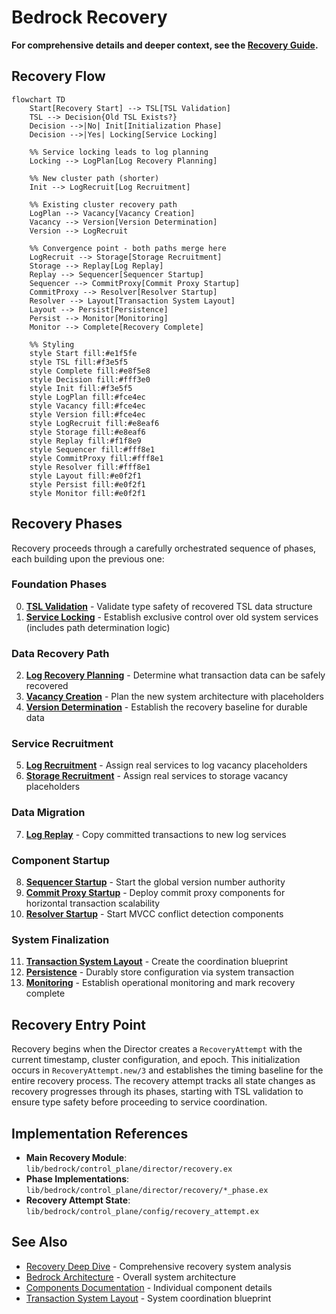 # Bedrock Recovery

**For comprehensive details and deeper context, see the [Recovery Guide](../deep-dives/recovery.md).**

## Recovery Flow

```mermaid
flowchart TD
    Start[Recovery Start] --> TSL[TSL Validation]
    TSL --> Decision{Old TSL Exists?}
    Decision -->|No| Init[Initialization Phase]
    Decision -->|Yes| Locking[Service Locking]
    
    %% Service locking leads to log planning
    Locking --> LogPlan[Log Recovery Planning]
    
    %% New cluster path (shorter)
    Init --> LogRecruit[Log Recruitment]
    
    %% Existing cluster recovery path
    LogPlan --> Vacancy[Vacancy Creation]
    Vacancy --> Version[Version Determination]
    Version --> LogRecruit
    
    %% Convergence point - both paths merge here
    LogRecruit --> Storage[Storage Recruitment]
    Storage --> Replay[Log Replay]
    Replay --> Sequencer[Sequencer Startup]
    Sequencer --> CommitProxy[Commit Proxy Startup]
    CommitProxy --> Resolver[Resolver Startup]
    Resolver --> Layout[Transaction System Layout]
    Layout --> Persist[Persistence]
    Persist --> Monitor[Monitoring]
    Monitor --> Complete[Recovery Complete]
    
    %% Styling
    style Start fill:#e1f5fe
    style TSL fill:#f3e5f5
    style Complete fill:#e8f5e8
    style Decision fill:#fff3e0
    style Init fill:#f3e5f5
    style LogPlan fill:#fce4ec
    style Vacancy fill:#fce4ec
    style Version fill:#fce4ec
    style LogRecruit fill:#e8eaf6
    style Storage fill:#e8eaf6
    style Replay fill:#f1f8e9
    style Sequencer fill:#fff8e1
    style CommitProxy fill:#fff8e1
    style Resolver fill:#fff8e1
    style Layout fill:#e0f2f1
    style Persist fill:#e0f2f1
    style Monitor fill:#e0f2f1
```

## Recovery Phases

Recovery proceeds through a carefully orchestrated sequence of phases, each building upon the previous one:

### Foundation Phases

0. **[TSL Validation](recovery/tsl-validation.md)** - Validate type safety of recovered TSL data structure
1. **[Service Locking](recovery/service-locking.md)** - Establish exclusive control over old system services (includes path determination logic)

### Data Recovery Path

2. **[Log Recovery Planning](recovery/log-recovery-planning.md)** - Determine what transaction data can be safely recovered
3. **[Vacancy Creation](recovery/vacancy-creation.md)** - Plan the new system architecture with placeholders
4. **[Version Determination](recovery/version-determination.md)** - Establish the recovery baseline for durable data

### Service Recruitment

5. **[Log Recruitment](recovery/log-recruitment.md)** - Assign real services to log vacancy placeholders
6. **[Storage Recruitment](recovery/storage-recruitment.md)** - Assign real services to storage vacancy placeholders

### Data Migration

7. **[Log Replay](recovery/log-replay.md)** - Copy committed transactions to new log services

### Component Startup

8. **[Sequencer Startup](recovery/sequencer-startup.md)** - Start the global version number authority
9. **[Commit Proxy Startup](recovery/proxy-startup.md)** - Deploy commit proxy components for horizontal transaction scalability
10. **[Resolver Startup](recovery/resolver-startup.md)** - Start MVCC conflict detection components

### System Finalization

11. **[Transaction System Layout](recovery/transaction-system-layout.md)** - Create the coordination blueprint
12. **[Persistence](recovery/persistence.md)** - Durably store configuration via system transaction
13. **[Monitoring](recovery/monitoring.md)** - Establish operational monitoring and mark recovery complete

## Recovery Entry Point

Recovery begins when the Director creates a `RecoveryAttempt` with the current timestamp, cluster configuration, and epoch. This initialization occurs in `RecoveryAttempt.new/3` and establishes the timing baseline for the entire recovery process. The recovery attempt tracks all state changes as recovery progresses through its phases, starting with TSL validation to ensure type safety before proceeding to service coordination.

## Implementation References

- **Main Recovery Module**: `lib/bedrock/control_plane/director/recovery.ex`
- **Phase Implementations**: `lib/bedrock/control_plane/director/recovery/*_phase.ex`
- **Recovery Attempt State**: `lib/bedrock/control_plane/config/recovery_attempt.ex`

## See Also

- [Recovery Deep Dive](../deep-dives/recovery.md) - Comprehensive recovery system analysis
- [Bedrock Architecture](../deep-dives/architecture.md) - Overall system architecture
- [Components Documentation](../deep-dives/architecture/README.md) - Individual component details
- [Transaction System Layout](transaction-system-layout.md) - System coordination blueprint
